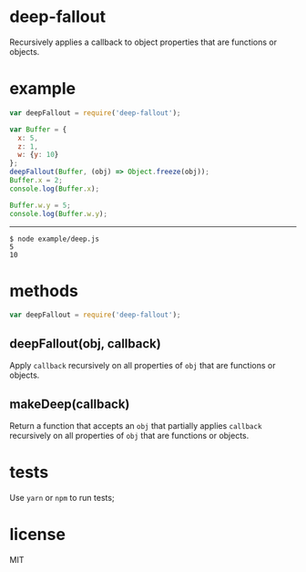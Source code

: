 # deep-fallout

Recursively applies a callback to object properties that are functions or objects.


# example

``` js
var deepFallout = require('deep-fallout');

var Buffer = {
  x: 5,
  z: 1,
  w: {y: 10}
};
deepFallout(Buffer, (obj) => Object.freeze(obj));
Buffer.x = 2;
console.log(Buffer.x);

Buffer.w.y = 5;
console.log(Buffer.w.y);
```

***

```
$ node example/deep.js
5
10
```

# methods

``` js
var deepFallout = require('deep-fallout');
```

## deepFallout(obj, callback)

Apply `callback` recursively on all properties of `obj`  that are functions or objects.

## makeDeep(callback)

Return a function that accepts an `obj` that partially applies `callback` recursively on all properties of `obj`  that are functions or objects.
# tests
Use `yarn` or `npm` to run tests;

# license

MIT